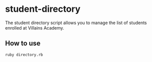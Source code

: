 # student-directory

The student directory script allows you to manage the list of students 
enrolled at Villains Academy.

## How to use

```shell
ruby directory.rb
```
